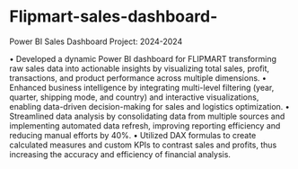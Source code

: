 # Flipmart-sales-dashboard-

Power BI Sales Dashboard Project:                                                                                      2024-2024

•	Developed a dynamic Power BI dashboard for FLIPMART transforming raw sales data into actionable insights by visualizing total sales, profit, transactions, and product performance across multiple dimensions.
•	Enhanced business intelligence by integrating multi-level filtering (year, quarter, shipping mode, and country) and interactive visualizations, enabling data-driven decision-making for sales and logistics optimization.
•	Streamlined data analysis by consolidating data from multiple sources and implementing automated data refresh, improving reporting efficiency and reducing manual efforts by 40%.
•	Utilized DAX formulas to create calculated measures and custom KPIs to contrast sales and profits, thus increasing the accuracy and efficiency of financial analysis.
